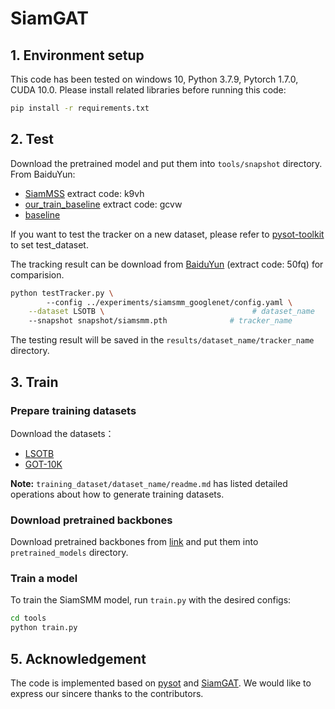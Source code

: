 # SiamGAT

## 1. Environment setup
This code has been tested on windows 10, Python 3.7.9, Pytorch 1.7.0, CUDA 10.0.
Please install related libraries before running this code: 
```bash
pip install -r requirements.txt
```

## 2. Test

Download the pretrained model and put them into `tools/snapshot` directory.   
From BaiduYun:
* [SiamMSS](https://pan.baidu.com/s/1luhtEuuusjme9BzL1CR-ng) extract code: k9vh  
* [our_train_baseline](https://pan.baidu.com/s/1DCJGMvT26oqHZKtYXzzYkg) extract code: gcvw  
* [baseline](https://github.com/ohhhyeahhh/SiamGAT) 



 If you want to test the tracker on a new dataset, please refer to [pysot-toolkit](https://github.com/StrangerZhang/pysot-toolkit) to set test_dataset.

The tracking result can be download from [BaiduYun](https://pan.baidu.com/s/1-iZUcZhqzERt_0DCXwkzEw) (extract code: 50fq) for comparision.

```bash 
python testTracker.py \    
        --config ../experiments/siamsmm_googlenet/config.yaml \
	--dataset LSOTB \                                 # dataset_name
	--snapshot snapshot/siamsmm.pth              # tracker_name
```
The testing result will be saved in the `results/dataset_name/tracker_name` directory.

## 3. Train

### Prepare training datasets

Download the datasets：
* [LSOTB](https://github.com/QiaoLiuHit/LSOTB-TIR)
* [GOT-10K](http://got-10k.aitestunion.com/downloads)


**Note:** `training_dataset/dataset_name/readme.md` has listed detailed operations about how to generate training datasets.

### Download pretrained backbones
Download pretrained backbones from [link](https://download.pytorch.org/models/inception_v3_google-1a9a5a14.pth) and put them into `pretrained_models` directory.

### Train a model
To train the SiamSMM model, run `train.py` with the desired configs:

```bash
cd tools
python train.py
```


## 5. Acknowledgement
The code is implemented based on [pysot](https://github.com/STVIR/pysot) and [SiamGAT](https://github.com/ohhhyeahhh/SiamGAT). We would like to express our sincere thanks to the contributors.




